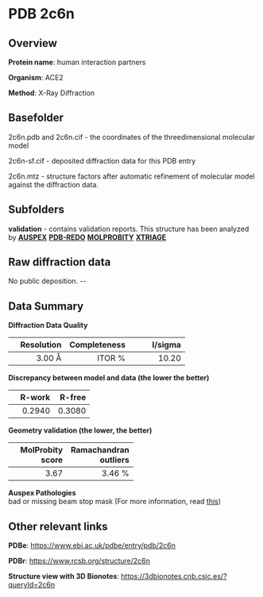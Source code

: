 # PDB 2c6n

## Overview

**Protein name**: human interaction partners

**Organism**: ACE2

**Method**: X-Ray Diffraction

## Basefolder

2c6n.pdb and 2c6n.cif - the coordinates of the threedimensional molecular model

2c6n-sf.cif - deposited diffraction data for this PDB entry

2c6n.mtz - structure factors after automatic refinement of molecular model against the diffraction data.

## Subfolders





**validation** - contains validation reports. This structure has been analyzed by [**AUSPEX**](https://github.com/thorn-lab/coronavirus_structural_task_force/tree/master/pdb/human_interaction_partners/ACE2/2c6n/validation/auspex) [**PDB-REDO**](https://github.com/thorn-lab/coronavirus_structural_task_force/tree/master/pdb/human_interaction_partners/ACE2/2c6n/validation/pdb-redo) [**MOLPROBITY**](https://github.com/thorn-lab/coronavirus_structural_task_force/tree/master/pdb/human_interaction_partners/ACE2/2c6n/validation/molprobity) [**XTRIAGE**](https://github.com/thorn-lab/coronavirus_structural_task_force/blob/master/pdb/human_interaction_partners/ACE2/2c6n/validation/Xtriage_output.log) 

## Raw diffraction data

No public deposition. --<br> 

## Data Summary
**Diffraction Data Quality**

|   | Resolution | Completeness| I/sigma |
|---|-------------:|----------------:|--------------:|
|   |3.00 Å|ITOR  %|<img width=50/>10.20|

**Discrepancy between model and data (the lower the better)**

|   | **R-work**| **R-free**   
|---|-------------:|----------------:|           
||  0.2940|  0.3080|

**Geometry validation (the lower, the better)**

|   |**MolProbity<br>score**| **Ramachandran<br>outliers** 
|---|-------------:|----------------:|
||  3.67|  3.46 %|

**Auspex Pathologies**<br> bad or missing beam stop mask (For more information, read [this](https://github.com/thorn-lab/coronavirus_structural_task_force/blob/master/pdb/human_interaction_partners/ACE2/2c6n/validation/auspex/2c6n_auspex_comments.txt))

 



## Other relevant links 
**PDBe**:  https://www.ebi.ac.uk/pdbe/entry/pdb/2c6n
 
**PDBr**: https://www.rcsb.org/structure/2c6n 

**Structure view with 3D Bionotes**: https://3dbionotes.cnb.csic.es/?queryId=2c6n

